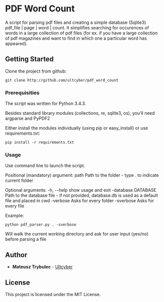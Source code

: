 # PDF Word Count

A script for parsing pdf files and creating a simple database (Sqlite3) pdf_file | page | word | count. It simplifies searching for occurences of words in a large collection of pdf files (for ex. if you have a large collection of pdf magazines and want to find in which one a particular word has appeared).

## Getting Started

Clone the project from github:

```
git clone http://github.com/ultcyber/pdf_word_count
```

### Prerequisities

The script was written for Python 3.4.3.

Besides standard library modules (collections, re, sqlite3, os), you'll need argparse and PyPDF2

Either install the modules individually (using pip or easy_install) or use requirements.txt:
```
pip install -r requirements.txt
```

### Usage

Use command line to launch the script.

Positional (mandatory) argument:
  path                Path to the folder - type . to indicate current folder

Optional arguments:
  -h, --help          show usage and exit
  -database DATABASE  Path to the database file - if not provided, database.db is used as a default file and placed in cwd
  -verbose            Asks for every folder
  -sverbose           Asks for every file

Example:

```
python pdf_parser.py . -sverbose
```

Will walk the current working directory and ask for user input (yes/no) before parsing a file


## Author

* **Mateusz Trybulec** - [Ultcyber](https://github.com/ultcyber)

## License

This project is licensed under the MIT License.

